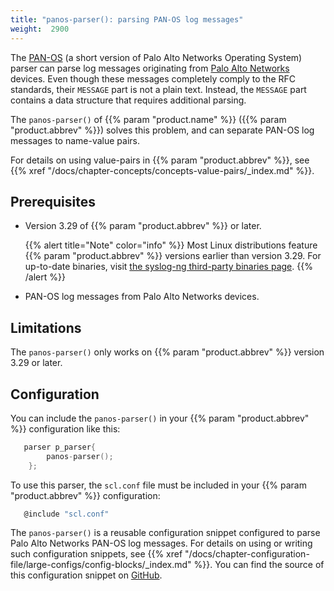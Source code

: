 ```yaml
---
title: "panos-parser(): parsing PAN-OS log messages"
weight:  2900
---
```

<!-- DISCLAIMER: This file is based on the syslog-ng Open Source Edition documentation https://github.com/balabit/syslog-ng-ose-guides/commit/2f4a52ee61d1ea9ad27cb4f3168b95408fddfdf2 and is used under the terms of The syslog-ng Open Source Edition Documentation License. The file has been modified by Axoflow. -->

The [PAN-OS](https://docs.paloaltonetworks.com/pan-os.html) (a short version of Palo Alto Networks Operating System) parser can parse log messages originating from [Palo Alto Networks](https://www.paloaltonetworks.com/) devices. Even though these messages completely comply to the RFC standards, their `MESSAGE` part is not a plain text. Instead, the `MESSAGE` part contains a data structure that requires additional parsing.

The `panos-parser()` of {{% param "product.name" %}} ({{% param "product.abbrev" %}}) solves this problem, and can separate PAN-OS log messages to name-value pairs.

For details on using value-pairs in {{% param "product.abbrev" %}}, see {{% xref "/docs/chapter-concepts/concepts-value-pairs/_index.md" %}}.


## Prerequisites

  - Version 3.29 of {{% param "product.abbrev" %}} or later.
    
    {{% alert title="Note" color="info" %}}
Most Linux distributions feature {{% param "product.abbrev" %}} versions earlier than version 3.29. For up-to-date binaries, visit [the syslog-ng third-party binaries page](https://www.syslog-ng.com/products/open-source-log-management/3rd-party-binaries.aspx).
    {{% /alert %}}

  - PAN-OS log messages from Palo Alto Networks devices.



## Limitations

The `panos-parser()` only works on {{% param "product.abbrev" %}} version 3.29 or later.



## Configuration

You can include the `panos-parser()` in your {{% param "product.abbrev" %}} configuration like this:

```c
   parser p_parser{
        panos-parser();
    };
```

To use this parser, the `scl.conf` file must be included in your {{% param "product.abbrev" %}} configuration:

```c
   @include "scl.conf"
```

The `panos-parser()` is a reusable configuration snippet configured to parse Palo Alto Networks PAN-OS log messages. For details on using or writing such configuration snippets, see {{% xref "/docs/chapter-configuration-file/large-configs/config-blocks/_index.md" %}}. You can find the source of this configuration snippet on [GitHub](https://github.com/syslog-ng/syslog-ng/blob/master/scl/paloalto/panos.conf).

